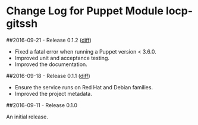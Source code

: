 # Change Log for Puppet Module locp-gitssh

##2016-09-21 - Release 0.1.2 ([diff](https://github.com/locp/gitssh/compare/0.1.1...0.1.2))

* Fixed a fatal error when running a Puppet version < 3.6.0.
* Improved unit and acceptance testing.
* Improved the documentation.

##2016-09-18 - Release 0.1.1 ([diff](https://github.com/locp/gitssh/compare/0.1.0...0.1.1))

* Ensure the service runs on Red Hat and Debian families.
* Improved the project metadata.

##2016-09-11 - Release 0.1.0

An initial release.
